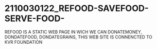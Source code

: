 # 2110030122_REFOOD-SAVEFOOD-SERVE-FOOD-
REFOOD  IS A STATIC WEB PAGE IN WICH WE CAN DONATEMONEY, DONDATEFOOD, DONDATEGRAINS, THIS WEB SITE IS CONNENCTED TO  KVR FOUNDATION 
